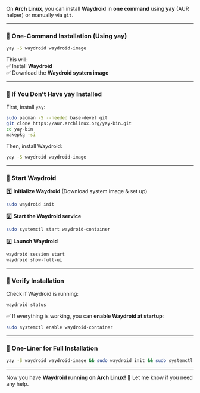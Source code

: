 On **Arch Linux**, you can install **Waydroid** in **one command** using **yay** (AUR helper) or manually via `git`.  

---

### **🚀 One-Command Installation (Using yay)**
```bash
yay -S waydroid waydroid-image
```
This will:  
✅ Install **Waydroid**  
✅ Download the **Waydroid system image**  

---

### **🔹 If You Don't Have yay Installed**  
First, install `yay`:  
```bash
sudo pacman -S --needed base-devel git
git clone https://aur.archlinux.org/yay-bin.git
cd yay-bin
makepkg -si
```
Then, install Waydroid:
```bash
yay -S waydroid waydroid-image
```

---

### **🚀 Start Waydroid**
1️⃣ **Initialize Waydroid** (Download system image & set up)  
```bash
sudo waydroid init
```

2️⃣ **Start the Waydroid service**  
```bash
sudo systemctl start waydroid-container
```

3️⃣ **Launch Waydroid**  
```bash
waydroid session start
waydroid show-full-ui
```

---

### **📌 Verify Installation**
Check if Waydroid is running:  
```bash
waydroid status
```

✅ If everything is working, you can **enable Waydroid at startup**:  
```bash
sudo systemctl enable waydroid-container
```

---

### **🎯 One-Liner for Full Installation**
```bash
yay -S waydroid waydroid-image && sudo waydroid init && sudo systemctl enable --now waydroid-container && waydroid session start && waydroid show-full-ui
```

---

Now you have **Waydroid running on Arch Linux!** 🚀 Let me know if you need any help.
